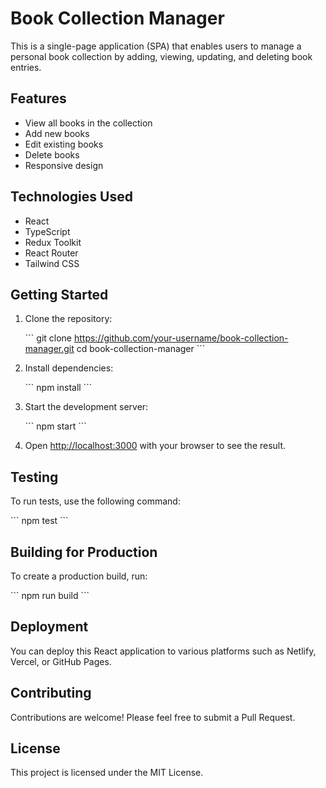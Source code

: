 # Book Collection Manager

This is a single-page application (SPA) that enables users to manage a personal book collection by adding, viewing, updating, and deleting book entries.

## Features

- View all books in the collection
- Add new books
- Edit existing books
- Delete books
- Responsive design

## Technologies Used

- React
- TypeScript
- Redux Toolkit
- React Router
- Tailwind CSS

## Getting Started

1. Clone the repository:

   \`\`\`
   git clone https://github.com/your-username/book-collection-manager.git
   cd book-collection-manager
   \`\`\`

2. Install dependencies:

   \`\`\`
   npm install
   \`\`\`

3. Start the development server:

   \`\`\`
   npm start
   \`\`\`

4. Open [http://localhost:3000](http://localhost:3000) with your browser to see the result.

## Testing

To run tests, use the following command:

\`\`\`
npm test
\`\`\`

## Building for Production

To create a production build, run:

\`\`\`
npm run build
\`\`\`

## Deployment

You can deploy this React application to various platforms such as Netlify, Vercel, or GitHub Pages.

## Contributing

Contributions are welcome! Please feel free to submit a Pull Request.

## License

This project is licensed under the MIT License.

